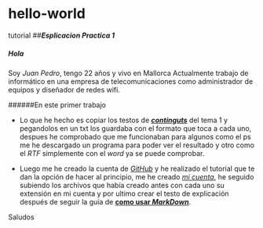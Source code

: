 # hello-world
tutorial
##**_Esplicacion Practica 1_**
##### **Hola**

Soy _Juan Pedro_, tengo 22 años y vivo en Mallorca
Actualmente trabajo de informático en una empresa de telecomunicaciones como administrador de equipos y diseñador de redes wifi.

######En este primer trabajo

* Lo que he hecho es copiar los testos de **[_continguts_](http://fpadistancia.caib.es/pluginfile.php/295262/mod_resource/content/2/Llenguatges%20de%20Marques%20y%20Sistemes%20de%20Gesti%C3%B3%20de%20la%20Informaci%C3%B3%20%28Dist%C3%A0ncia%29.pdf)** del tema 1 y pegandolos en un txt los guardaba con el formato que toca a cada uno, despues he comprobado que me funcionaban para algunos como el ps me he descargado un programa para poder ver el resultado y otro como el _RTF_ simplemente con el _word_ ya se puede comprobar.

* Luego me he creado la cuenta de _[GitHub](https://github.com/)_ y he realizado el tutorial que te dan la opción de hacer al principio, me he creado _[mi cuenta](https://github.com/juanpcano/hello-world.git)_, he seguido subiendo los archivos que había creado antes con cada uno su extensión en mi cuenta y por ultimo crear el testo de explicación después de seguir la guía de **[como usar _MarkDown_](http://www.markdowntutorial.com/)**.

Saludos


